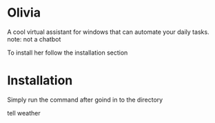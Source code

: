 # Olivia
A cool virtual assistant for windows that can automate your daily tasks. note: not a chatbot

To install her follow the installation section
# Installation

Simply run the command after goind in to the directory

tell weather


